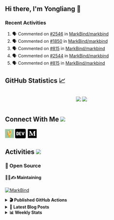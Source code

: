 ## Hi there, I'm Yongliang 👋

### Recent Activities

<!--START_SECTION:activity-->
1. 🗣 Commented on [#2546](https://github.com/MarkBind/markbind/pull/2546#issuecomment-2094538103) in [MarkBind/markbind](https://github.com/MarkBind/markbind)
2. 🗣 Commented on [#1850](https://github.com/MarkBind/markbind/issues/1850#issuecomment-2092671425) in [MarkBind/markbind](https://github.com/MarkBind/markbind)
3. 🗣 Commented on [#815](https://github.com/MarkBind/markbind/issues/815#issuecomment-2088289889) in [MarkBind/markbind](https://github.com/MarkBind/markbind)
4. 🗣 Commented on [#2544](https://github.com/MarkBind/markbind/pull/2544#issuecomment-2088284210) in [MarkBind/markbind](https://github.com/MarkBind/markbind)
5. 🗣 Commented on [#815](https://github.com/MarkBind/markbind/issues/815#issuecomment-2088268809) in [MarkBind/markbind](https://github.com/MarkBind/markbind)
<!--END_SECTION:activity-->

## GitHub Statistics :chart_with_upwards_trend:
<div align="center">
<div style="display: flex; align-items: center; justify-content: center;">

[![](https://github-readme-stats-tlylt.vercel.app/api?username=tlylt&show_icons=true&theme=tokyonight&hide_border=true&locale=en)](https://github.com/tlylt)
[![](https://github-readme-streak-stats.herokuapp.com/?user=tlylt&theme=tokyonight&hide_border=true)](https://github.com/tlylt)
</div>
</div>

## Connect With Me <img src="https://media.giphy.com/media/2wh5K5yE3ulp3xgYcG/giphy-downsized.gif" width="30">

<a href="https://www.yongliangliu.com/" target="_blank"><img align="center" src="static/site-icon.png" alt="yongliangliu.com" height="29" width="29" /></a>
<a href="https://dev.to/tlylt" target="_blank"><img align="center" src="static/dev-badge.svg" alt="dev.to/tlylt" height="35" width="35" /></a>
<a href="https://tlylt.medium.com" target="_blank"><img align="center" src="static/medium.png" alt="tlylt.medium.com" height="35" width="35" /></a>

## Activities <img src="https://media.giphy.com/media/WUlplcMpOCEmTGBtBW/giphy.gif" width="30">

### 🔭 Open Source

#### 👷‍♂️✍️ Maintaining
[![MarkBind](https://github-readme-stats-tlylt.vercel.app/api/pin/?username=markbind&repo=markbind)](https://github.com/MarkBind/markbind)

<details>
<summary> <b>🎬 Published GitHub Actions </b> </summary>

[![install-graphviz](https://github-readme-stats-tlylt.vercel.app/api/pin/?username=tlylt&repo=install-graphviz)](https://github.com/tlylt/install-graphviz)

[![reposense-action](https://github-readme-stats-tlylt.vercel.app/api/pin/?username=tlylt&repo=reposense-action)](https://github.com/tlylt/reposense-action)

[![markbin-action](https://github-readme-stats-tlylt.vercel.app/api/pin/?username=markbind&repo=markbind-action)](https://github.com/MarkBind/markbind-action)

</details>

<details>
<summary> <b>📕 Latest Blog Posts</b> </summary>

<!-- BLOG-POST-LIST:START -->
- [Useful Computer Science Modules](https://yongliangliu.com/blog/useful-cs-mods-after-grad)
- [The 2 x 2 problem](https://yongliangliu.com/blog/2x2-problem)
- [On Keeping Task Descriptions Up to Date](https://yongliangliu.com/blog/on-keeping-task-descriptions-up-to-date)
- [Easy vs Right](https://yongliangliu.com/blog/easy-vs-right)
- [The Prebound Method and Sentinel Object Pattern in Python](https://yongliangliu.com/blog/prebound-sentinel-pattern-in-python)
<!-- BLOG-POST-LIST:END -->

</details>

<details>
<summary> <b>📊 Weekly Stats</b> </summary>

<!--START_SECTION:waka-->
![Code Time](http://img.shields.io/badge/Code%20Time-1%2C205%20hrs%2015%20mins-blue)

**🐱 My GitHub Data** 

> 📦 674.0 kB Used in GitHub's Storage 
 > 
> 🏆 278 Contributions in the Year 2024
 > 
> 🚫 Not Opted to Hire
 > 
> 📜 170 Public Repositories 
 > 
> 🔑 41 Private Repositories 
 > 
**I'm an Early 🐤** 

```text
🌞 Morning                3698 commits        ████████░░░░░░░░░░░░░░░░░   31.22 % 
🌆 Daytime                3139 commits        ███████░░░░░░░░░░░░░░░░░░   26.50 % 
🌃 Evening                4418 commits        █████████░░░░░░░░░░░░░░░░   37.30 % 
🌙 Night                  591 commits         █░░░░░░░░░░░░░░░░░░░░░░░░   04.99 % 
```
📅 **I'm Most Productive on Wednesday** 

```text
Monday                   1418 commits        ███░░░░░░░░░░░░░░░░░░░░░░   11.97 % 
Tuesday                  1897 commits        ████░░░░░░░░░░░░░░░░░░░░░   16.01 % 
Wednesday                2001 commits        ████░░░░░░░░░░░░░░░░░░░░░   16.89 % 
Thursday                 1535 commits        ███░░░░░░░░░░░░░░░░░░░░░░   12.96 % 
Friday                   1465 commits        ███░░░░░░░░░░░░░░░░░░░░░░   12.37 % 
Saturday                 1701 commits        ████░░░░░░░░░░░░░░░░░░░░░   14.36 % 
Sunday                   1829 commits        ████░░░░░░░░░░░░░░░░░░░░░   15.44 % 
```


📊 **This Week I Spent My Time On** 

```text
🕑︎ Time Zone: Asia/Singapore

💬 Programming Languages: 
Markdown                 0 secs              █████████████████████████   100.00 % 
```


 Last Updated on 13/05/2024 00:40:40 UTC
<!--END_SECTION:waka-->

</details>
